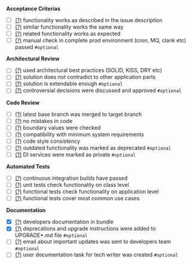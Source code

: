 **Acceptance Criterias**
- [ ] [(?)](http://google.com/) functionality works as described in the issue description
- [ ] [(?)](http://google.com/) similar functionality works the same way 
- [ ] [(?)](http://google.com/) related functionality works as expected 
- [ ] [(?)](http://google.com/) manual check in complete prod environment (cron, MQ, clank etc) passed `#optional`

**Architectural Review**
- [ ] [(?)](http://google.com/) used architectural best practices (SOLID, KISS, DRY etc)
- [ ] [(?)](http://google.com/) solution does not contradict to other application parts
- [ ] [(?)](http://google.com/) solution is extendable enough `#optional`
- [ ] [(?)](http://google.com/) controversial decisions were discussed and approved `#optional`

**Code Review**
- [ ] [(?)](http://google.com/) latest base branch was merged to target branch
- [ ] [(?)](http://google.com/) no mistakes in code 
- [ ] [(?)](http://google.com/) boundary values were checked 
- [ ] [(?)](http://google.com/) compatibility with minimum system requirements 
- [ ] [(?)](http://google.com/) code style consistency 
- [ ] [(?)](http://google.com/) outdated functionality was marked as deprecated `#optional`
- [ ] [(?)](http://google.com/) DI services were marked as private `#optional`

**Automated Tests**
- [ ] [(?)](http://google.com/) continuous integration builds have passed
- [ ] [(?)](http://google.com/) unit tests check functionality on class level
- [ ] [(?)](http://google.com/) functional tests check functionality on application level
- [ ] [(?)](http://google.com/) functional tests cover most common use cases

**Documentation**
- [x] [(?)](http://google.com/) developers documentation in bundle
- [x] [(?)](http://google.com/) deprecations and upgrade instructions were added to UPGRADE*.md file `#optional`
- [ ] [(?)](http://google.com/) email about important updates was sent to developers team `#optional`
- [ ] [(?)](http://google.com/) user documentation task for tech writer was created `#optional`
